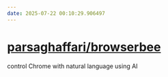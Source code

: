 ```yaml
---
date: 2025-07-22 00:10:29.906497
---
```


# [parsaghaffari/browserbee](https://github.com/parsaghaffari/browserbee)

control Chrome with natural language using AI